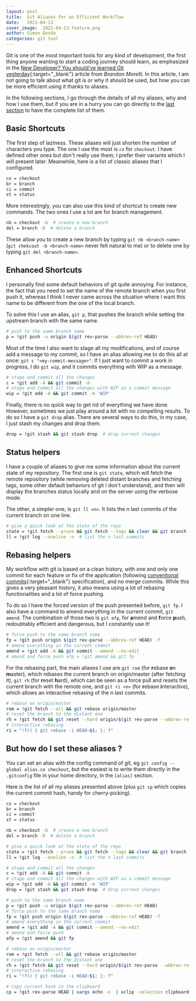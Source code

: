 ```yaml
---
layout: post
title:  Git Aliases for an Efficient Workflow
date:   2021-04-13
cover_image:  2021-04-13-feature.png
author: Simon Dosda
categories: git tool
---
```


Git is one of the most important tools for any kind of development, the first thing anyone wanting to start a coding journey should learn, as emphasized in the [New Developer? You should’ve learned Git yesterday](https://codeburst.io/number-one-piece-of-advice-for-new-developers-ddd08abc8bfa){:target="_blank"} article from *Brandon Morelli*.
In this article, I am not going to talk about what git is or why it should be used, but how you can be more efficient using it thanks to aliases. 

In the following sections, I go through the details of all my aliases, why and how I use them, but if you are in a hurry you can go directly to the [last section](#summary) to have the complete list of them.

## Basic Shortcuts

The first step of laziness. These aliases will just shorten the number of characters you type. The one I use the most is `co` for `checkout`. I have defined other ones but don't really use them; I prefer their variants which I will present later. Meanwhile, here is a list of classic aliases that I configured.

```bash
co = checkout
br = branch
ci = commit
st = status
```

More interestingly, you can also use this kind of shortcut to create new commands. The two ones I use a lot are for branch management.

```bash
nb = checkout -b  # create a new branch
del = branch -D  # delete a branch
```

These allow you to create a new branch by typing `git nb <branch-name>` (`git chekcout -b <branch-name>` never felt natural to me) or to delete one by typing `git del <branch-name>`.

## Enhanced Shortcuts

I personally find some default behaviors of git quite annoying. 
For instance, the fact that you need to set the name of the remote branch when you first push it, whereas I think I never came across the situation where I want this name to be different from the one of the local branch.

To solve this I use an alias, `git p`, that pushes the branch while setting the upstream branch with the same name.

```bash
# push to the same branch name
p = !git push -u origin $(git rev-parse --abbrev-ref HEAD)
```

Most of the time I also want to stage all my modifications, and of course add a message to my commit, so I have an alias allowing me to do this all at once: `git c "<my-commit-message>"`. If I just want to commit a work in progress, I do `git wip`, and it commits everything with WIP as a message.

```bash
# stage and commit all the changes
c = !git add -A && git commit -m 
# stage and commit all the changes with WIP as a commit message
wip = !git add -A && git commit -m 'WIP'
```

Finally, there is no quick way to get rid of everything we have done. However, sometimes we just play around a bit with no compelling results. To do so I have a `git drop` alias. There are several ways to do this, in my case, I just stash my changes and drop them.

```bash
drop = !git stash && git stash drop  # drop current changes
```
## Status helpers

I have a couple of aliases to give me some information about the current state of my repository. The first one is `git state`, which will fetch the remote repository (while removing deleted distant branches and fetching tags, some other default behaviors of git I don't understand), and then will display the branches status locally and on the server using the verbose mode.

The other, a simpler one, is `git ll <n>`. It lists the n last commits of the current branch on one line.

```bash
# give a quick look at the state of the repo
state = !git fetch --prune && git fetch --tags && clear && git branch -vv && git status
ll = !git log --oneline -n  # list the n last commits
```

## Rebasing helpers

My workflow with git is based on a clean history, with one and only one commit for each feature or fix of the application (following [conventional commits](https://www.conventionalcommits.org/){:target="_blank"} specification), and no merge commits. While this gives a very pleasant history, it also means using a lot of rebasing functionalities and a lot of force pushing.

To do so I have the forced version of the push presented before, `git fp`. I also have a command to amend everything in the current commit, `git amend`. The combination of those two is `git afp`, for **a**mend and **f**orce **p**ush, redoubtably efficient and dangerous, but I constantly use it!

```bash
# force push to the same branch name
fp = !git push origin $(git rev-parse --abbrev-ref HEAD) -f
# amend everything in the current commit
amend = !git add -A && git commit --amend --no-edit
# amend and force push afp = !git amend && git fp ```
```

For the rebasing part, the main aliases I use are `git rom` (for **r**ebase **o**n **m**aster), which rebases the current branch on origin/master (after fetching it), `git rh` (for **r**eset **h**ard), which can be seen as a force pull and resets the current branch with the remote one, and `git ri <n>`  (for **r**ebase **i**nteractive), which allows an interactive rebasing of the n last commits.

```bash
# rebase on origin/master
rom = !git fetch --all && git rebase origin/master
# reset the branch to the distant one
rh = !git fetch && git reset --hard origin/$(git rev-parse --abbrev-ref HEAD)
# interactive rebasing
ri = "!f() { git rebase -i HEAD~$1; }; f"
```

## <a name="summary"></a>But how do I set these aliases ?

You can set an alias with the config command of git, eg `git config --global alias.co checkout`, but the easiest is to write them directly in the `.gitconfig` file in your home directory, in the `[alias]` section.

Here is the list of all my aliases presented above (plus `git cp` which copies the current commit hash, handy for cherry-picking).

```bash
co = checkout
br = branch
ci = commit
st = status

nb = checkout -b  # create a new branch
del = branch -D  # delete a branch

# give a quick look at the state of the repo
state = !git fetch --prune && git fetch --tags && clear && git branch -vv && git status
ll = !git log --oneline -n  # list the n last commits

# stage and commit all the changes
c = !git add -A && git commit -m   
# stage and commit all the changes with WIP as a commit message
wip = !git add -A && git commit -m 'WIP'
drop = !git stash && git stash drop  # drop current changes

# push to the same branch name
p = !git push -u origin $(git rev-parse --abbrev-ref HEAD)
# force push to the same branch name
fp = !git push origin $(git rev-parse --abbrev-ref HEAD) -f
# amend everything in the current commit
amend = !git add -A && git commit --amend --no-edit
# amend and force push
afp = !git amend && git fp

# rebase on origin/master
rom = !git fetch --all && git rebase origin/master
# reset the branch to the distant one
rh = !git fetch && git reset --hard origin/$(git rev-parse --abbrev-ref HEAD)
# interactive rebasing
ri = "!f() { git rebase -i HEAD~$1; }; f"

# copy current hash in the clipboard 
cp = !git rev-parse HEAD | xargs echo -n  | xclip -selection clipboard 
```
